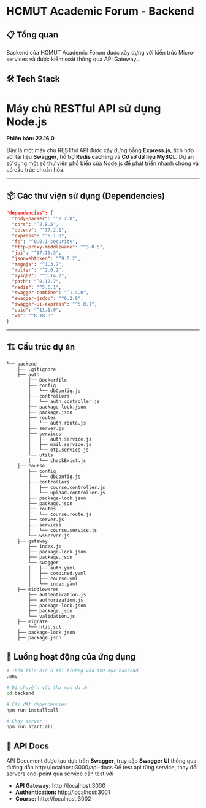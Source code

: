 # HCMUT Academic Forum - Backend

## 📋 Tổng quan

Backend của HCMUT Academic Forum được xây dựng với kiến trúc Micro-services và được kiểm soát thông qua API Gateway..

## 🛠️ Tech Stack

# Máy chủ RESTful API sử dụng Node.js

**Phiên bản: 22.16.0**

Đây là một máy chủ RESTful API được xây dựng bằng **Express.js**, tích hợp với tài liệu **Swagger**, hỗ trợ **Redis caching** và **Cơ sở dữ liệu MySQL**. Dự án sử dụng một số thư viện phổ biến của Node.js để phát triển nhanh chóng và có cấu trúc chuẩn hóa.

---
## 📦 Các thư viện sử dụng (Dependencies)

```json
"dependencies": {
  "body-parser": "^2.2.0",
  "cors": "^2.8.5",
  "dotenv": "^17.2.1",
  "express": "^5.1.0",
  "fs": "^0.0.1-security",
  "http-proxy-middleware": "^3.0.5",
  "joi": "^17.13.3",
  "jsonwebtoken": "^9.0.2",
  "megajs": "^1.3.7",
  "multer": "^2.0.2",
  "mysql2": "^3.14.2",
  "path": "^0.12.7",
  "redis": "^5.6.1",
  "swagger-combine": "^1.4.0",
  "swagger-jsdoc": "^6.2.8",
  "swagger-ui-express": "^5.0.1",
  "uuid": "^11.1.0",
  "ws": "^8.18.3"
}
```
---

## 🏗️ Cấu trúc dự án

```
└── backend
    ├── .gitignore
    ├── auth
        ├── Dockerfile
        ├── config
        │   └── dbConfig.js
        ├── controllers
        │   └── auth.controller.js
        ├── package-lock.json
        ├── package.json
        ├── routes
        │   └── auth.route.js
        ├── server.js
        ├── services
        │   ├── auth.service.js
        │   ├── mail.service.js
        │   └── otp.service.js
        └── utils
        │   └── checkExist.js
    ├── course
        ├── config
        │   └── dbConfig.js
        ├── controllers
        │   ├── course.controller.js
        │   └── upload.controller.js
        ├── package-lock.json
        ├── package.json
        ├── routes
        │   └── course.route.js
        ├── server.js
        ├── services
        │   └── course.service.js
        └── wsServer.js
    ├── gateway
        ├── index.js
        ├── package-lock.json
        ├── package.json
        └── swagger
        │   ├── auth.yaml
        │   ├── combined.yaml
        │   ├── course.yml
        │   └── index.yaml
    ├── middlewares
        ├── authentication.js
        ├── authorization.js
        ├── package-lock.json
        ├── package.json
        └── validation.js
    ├── migrate
        └── hlib.sql
    ├── package-lock.json
    ├── package.json

```

## 🔄 Luồng hoạt động của ứng dụng

```bash
# Thêm file biến môi trường vào thư mục backend
.env

# Di chuyển vào thư mục dự án
cd backend

# Cài đặt dependencies
npm run install:all

# Chạy server
npm run start:all
```

## 🤖 API Docs
API Document được tạo dựa trên **Swagger**, truy cập **Swagger UI** thông qua đường dẫn http://localhost:3000/api-docs
Để test api từng service, thay đổi servers end-point qua service cần test với
- **API Gateway:** http://localhost:3000
- **Authentication:** http://localhost:3001
- **Course:** http://localhost:3002

